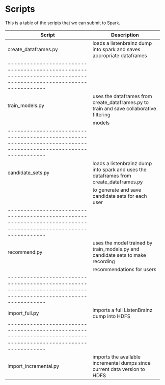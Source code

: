 # Scripts

This is a table of the scripts that we can submit to Spark.


| Script                | Description                                                                            |
|-----------------------|----------------------------------------------------------------------------------------|
| create_dataframes.py  | loads a listenbrainz dump into spark and saves appropriate dataframes                  |
|----------------------------------------------------------------------------------------------------------------|
| train_models.py       | uses the dataframes from create_dataframes.py to train and save collaborative filtering|
|                       | models                                                                                 |
|----------------------------------------------------------------------------------------------------------------|
| candidate_sets.py     | loads a listenbrainz dump into spark and uses the dataframes from create_dataframes.py |
|                       | to generate and save candidate sets for each user                                      |
|----------------------------------------------------------------------------------------------------------------|
| recommend.py          | uses the model trained by train_models.py and candidate sets to make recording         |
|                       | recommendations for users                                                              |
|----------------------------------------------------------------------------------------------------------------|
| import_full.py        | imports a full ListenBrainz dump into HDFS                                             |
|----------------------------------------------------------------------------------------------------------------|
| import_incremental.py | imports the available incremental dumps since current data version to HDFS             |
